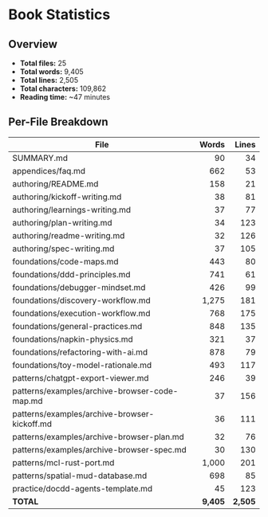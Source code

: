 # Book Statistics

## Overview

- **Total files:** 25
- **Total words:** 9,405
- **Total lines:** 2,505
- **Total characters:** 109,862
- **Reading time:** ~47 minutes

## Per-File Breakdown

| File | Words | Lines |
|------|------:|------:|
| SUMMARY.md | 90 | 34 |
| appendices/faq.md | 662 | 53 |
| authoring/README.md | 158 | 21 |
| authoring/kickoff-writing.md | 38 | 81 |
| authoring/learnings-writing.md | 37 | 77 |
| authoring/plan-writing.md | 34 | 123 |
| authoring/readme-writing.md | 32 | 126 |
| authoring/spec-writing.md | 37 | 105 |
| foundations/code-maps.md | 443 | 80 |
| foundations/ddd-principles.md | 741 | 61 |
| foundations/debugger-mindset.md | 426 | 99 |
| foundations/discovery-workflow.md | 1,275 | 181 |
| foundations/execution-workflow.md | 768 | 175 |
| foundations/general-practices.md | 848 | 135 |
| foundations/napkin-physics.md | 321 | 37 |
| foundations/refactoring-with-ai.md | 878 | 79 |
| foundations/toy-model-rationale.md | 493 | 117 |
| patterns/chatgpt-export-viewer.md | 246 | 39 |
| patterns/examples/archive-browser-code-map.md | 37 | 156 |
| patterns/examples/archive-browser-kickoff.md | 36 | 111 |
| patterns/examples/archive-browser-plan.md | 32 | 76 |
| patterns/examples/archive-browser-spec.md | 30 | 130 |
| patterns/mcl-rust-port.md | 1,000 | 201 |
| patterns/spatial-mud-database.md | 698 | 85 |
| practice/docdd-agents-template.md | 45 | 123 |
| **TOTAL** | **9,405** | **2,505** |
